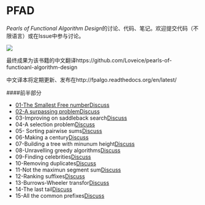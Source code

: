 PFAD
====

*Pearls of Functional Algorithm Design*的讨论、代码、笔记。欢迎提交代码（不限语言）或在Issue中参与讨论。

<img src="http://fpalgo.readthedocs.org/en/latest/_images/cover.jpg"/>

最终成果为该书籍的中文翻译https://github.com/Loveice/pearls-of-functioanl-algorithm-design

中文译本将定期更新、发布在http://fpalgo.readthedocs.org/en/latest/


####前半部分
+ [01-The Smallest Free number](https://github.com/Loveice/PFAD/blob/master/ch1/ch1.md)[Discuss](https://github.com/Loveice/PFAD/issues/1)
+ [02-A surpassing problem](https://github.com/Loveice/PFAD/blob/master/ch2/ch2.md)[Discuss](https://github.com/Loveice/PFAD/issues/2)
+ 03-Improving on saddleback search[Discuss](https://github.com/Loveice/PFAD/issues/3)
+ 04-A selection problem[Discuss](https://github.com/Loveice/PFAD/issues/4)
+ 05- Sorting pairwise sums[Discuss](https://github.com/Loveice/PFAD/issues/5)
+ 06-Making a century[Discuss](https://github.com/Loveice/PFAD/issues/6)
+ 07-Building a tree with minunum height[Discuss](https://github.com/Loveice/PFAD/issues/7)
+ 08-Unravelling greedy algorithms[Discuss](https://github.com/Loveice/PFAD/issues/8)
+ 09-Finding celebrities[Discuss](https://github.com/Loveice/PFAD/issues/9)
+ 10-Removing duplicates[Discuss](https://github.com/Loveice/PFAD/issues/10)
+ 11-Not the maximun segment sum[Discuss](https://github.com/Loveice/PFAD/issues/11)
+ 12-Ranking suffixes[Discuss](https://github.com/Loveice/PFAD/issues/12)
+ 13-Burrows-Wheeler transfor[Discuss](https://github.com/Loveice/PFAD/issues/13)
+ 14-The last tail[Discuss](https://github.com/Loveice/PFAD/issues/14)
+ 15-All the common prefixes[Discuss](https://github.com/Loveice/PFAD/issues/15)

